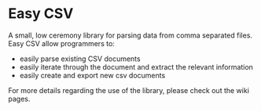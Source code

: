 # Easy CSV
A small, low ceremony library for parsing data from comma separated files. Easy CSV allow programmers to:
* easily parse existing CSV documents
* easily iterate through the document and extract the relevant information
* easily create and export new csv documents

For more details regarding the use of the library, please check out the wiki pages.